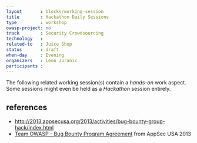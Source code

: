 ```yaml
---
layout       : blocks/working-session
title        : Hackathon Daily Sessions
type         : workshop
owasp-project: no
track        : Security Crowdsourcing
technology   :
related-to   : Juice Shop
status       : draft
when-day     : Evening
organizers   : Leon Juranic
participants :
---
```


The following related working session(s) contain a _hands-on_ work aspect. Some sessions might even be held as a _Hackathon_ session entirely.

## references

 - http://2013.appsecusa.org/2013/activities/bug-bounty-group-hack/index.html
 - [Team OWASP - Bug Bounty Program Agreement](https://docs.google.com/document/d/1rRZ--hH417l1RiIzsXY8PAOjnjEo4fBRZSL-t4U-uJA) from AppSec USA 2013